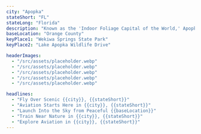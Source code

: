 ```yaml
---
city: "Apopka"
stateShort: "FL"
stateLong: "Florida"
description: "Known as the 'Indoor Foliage Capital of the World,' Apopka offers peaceful skies and quick access to Orlando."
baseLocation: "Orange County"
keyPlace1: "Wekiwa Springs State Park"
keyPlace2: "Lake Apopka Wildlife Drive"

headerImages:
  - "/src/assets/placeholder.webp"
  - "/src/assets/placeholder.webp"
  - "/src/assets/placeholder.webp"
  - "/src/assets/placeholder.webp"
  - "/src/assets/placeholder.webp"

headlines:
  - "Fly Over Scenic {{city}}, {{stateShort}}"
  - "Aviation Starts Here in {{city}}, {{stateShort}}"
  - "Launch Into the Sky from Peaceful {{baseLocation}}"
  - "Train Near Nature in {{city}}, {{stateShort}}"
  - "Explore Aviation in {{city}}, {{stateShort}}"
---
```

